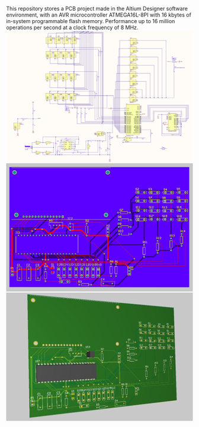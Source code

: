 This repository stores a PCB project made in the Altium Designer software environment, with an AVR microcontroller ATMEGA16L-8PI with 16 kbytes of in-system programmable flash memory.
Performance up to 16 million operations per second at a clock frequency of 8 MHz.
![Blueprint](1.png)
![PCB](2.png)
![3D](3.png)
